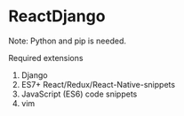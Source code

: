 # ReactDjango

Note: Python and pip is needed.

Required extensions
1. Django
2. ES7+ React/Redux/React-Native-snippets
3. JavaScript (ES6) code snippets
4. vim
